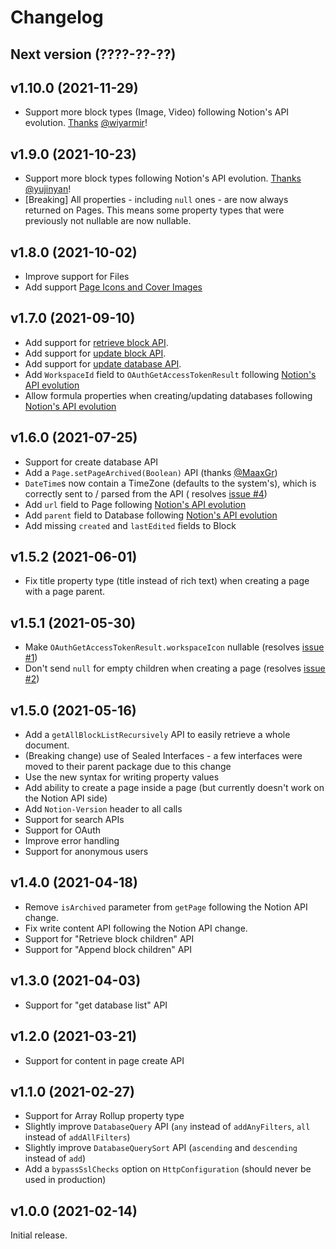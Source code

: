 # Changelog

## Next version (????-??-??)

## v1.10.0 (2021-11-29)

- Support more block types (Image, Video) following Notion's API
  evolution. [Thanks](https://github.com/BoD/klibnotion/pull/21) [@wiyarmir](https://github.com/wiyarmir)!

## v1.9.0 (2021-10-23)

- Support more block types following Notion's API
  evolution. [Thanks](https://github.com/BoD/klibnotion/pull/7) [@yujinyan](https://github.com/yujinyan)!
- [Breaking] All properties - including `null` ones - are now always returned on Pages. This means some property types
  that were previously not nullable are now nullable.

## v1.8.0 (2021-10-02)

- Improve support for Files
- Add
  support [Page Icons and Cover Images](https://developers.notion.com/changelog/page-icons-cover-images-new-block-types-and-improved-page-file-properties#:~:text=Page%20Icons%20and%20Cover%20Images)

## v1.7.0 (2021-09-10)

- Add support for [retrieve block API](https://developers.notion.com/reference/retrieve-a-block).
- Add support for [update block API](https://developers.notion.com/reference/update-a-block).
- Add support for [update database API](https://developers.notion.com/reference/update-a-database).
- Add `WorkspaceId` field to `OAuthGetAccessTokenResult`
  following [Notion's API evolution](https://developers.notion.com/changelog/oauth-token-response-now-includes-more-info-about-the-workspace)
- Allow formula properties when creating/updating databases
  following [Notion's API evolution](https://developers.notion.com/changelog/formula-properties-can-now-be-created-in-databases)

## v1.6.0 (2021-07-25)

- Support for create database API
- Add a `Page.setPageArchived(Boolean)` API (thanks [@MaaxGr](https://github.com/MaaxGr))
- `DateTime`s now contain a TimeZone (defaults to the system's), which is correctly sent to / parsed from the API (
  resolves [issue #4](https://github.com/BoD/klibnotion/issues/4))
- Add `url` field to Page
  following [Notion's API evolution](https://developers.notion.com/changelog/page-objects-now-return-url)
- Add `parent` field to Database
  following [Notion's API evolution](https://developers.notion.com/changelog/database-objects-now-return-parent)
- Add missing `created` and `lastEdited` fields to Block

## v1.5.2 (2021-06-01)

- Fix title property type (title instead of rich text) when creating a page with a page parent.

## v1.5.1 (2021-05-30)

- Make `OAuthGetAccessTokenResult.workspaceIcon` nullable
  (resolves [issue #1](https://github.com/BoD/klibnotion/issues/1))
- Don't send `null` for empty children when creating a page
  (resolves [issue #2](https://github.com/BoD/klibnotion/issues/2))

## v1.5.0 (2021-05-16)

- Add a `getAllBlockListRecursively` API to easily retrieve a whole document.
- (Breaking change) use of Sealed Interfaces - a few interfaces were moved to their parent package due to this change
- Use the new syntax for writing property values
- Add ability to create a page inside a page (but currently doesn't work on the Notion API side)
- Add `Notion-Version` header to all calls
- Support for search APIs
- Support for OAuth
- Improve error handling
- Support for anonymous users

## v1.4.0 (2021-04-18)

- Remove `isArchived` parameter from `getPage` following the Notion API change.
- Fix write content API following the Notion API change.
- Support for "Retrieve block children" API
- Support for "Append block children" API

## v1.3.0 (2021-04-03)

- Support for "get database list" API

## v1.2.0 (2021-03-21)

- Support for content in page create API

## v1.1.0 (2021-02-27)

- Support for Array Rollup property type
- Slightly improve `DatabaseQuery` API (`any` instead of `addAnyFilters`, `all` instead of `addAllFilters`)
- Slightly improve `DatabaseQuerySort` API (`ascending` and `descending` instead of `add`)
- Add a `bypassSslChecks` option on `HttpConfiguration` (should never be used in production)

## v1.0.0 (2021-02-14)

Initial release.
